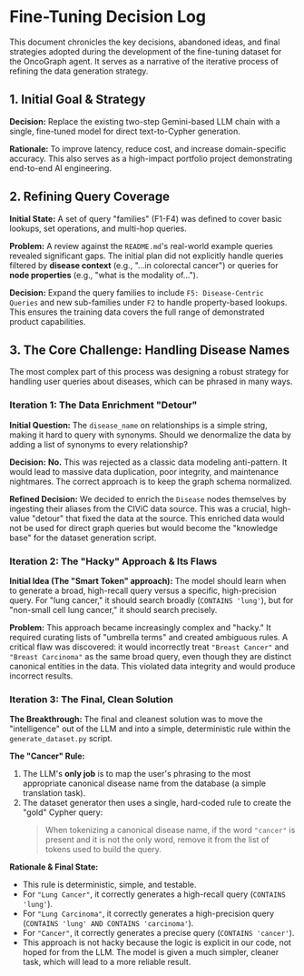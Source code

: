 # Fine-Tuning Decision Log

This document chronicles the key decisions, abandoned ideas, and final strategies adopted during the development of the fine-tuning dataset for the OncoGraph agent. It serves as a narrative of the iterative process of refining the data generation strategy.

## 1. Initial Goal & Strategy

**Decision:** Replace the existing two-step Gemini-based LLM chain with a single, fine-tuned model for direct text-to-Cypher generation.

**Rationale:** To improve latency, reduce cost, and increase domain-specific accuracy. This also serves as a high-impact portfolio project demonstrating end-to-end AI engineering.

## 2. Refining Query Coverage

**Initial State:** A set of query "families" (F1-F4) was defined to cover basic lookups, set operations, and multi-hop queries.

**Problem:** A review against the `README.md`'s real-world example queries revealed significant gaps. The initial plan did not explicitly handle queries filtered by **disease context** (e.g., "...in colorectal cancer") or queries for **node properties** (e.g., "what is the modality of...").

**Decision:** Expand the query families to include `F5: Disease-Centric Queries` and new sub-families under `F2` to handle property-based lookups. This ensures the training data covers the full range of demonstrated product capabilities.

## 3. The Core Challenge: Handling Disease Names

The most complex part of this process was designing a robust strategy for handling user queries about diseases, which can be phrased in many ways.

### Iteration 1: The Data Enrichment "Detour"

**Initial Question:** The `disease_name` on relationships is a simple string, making it hard to query with synonyms. Should we denormalize the data by adding a list of synonyms to every relationship?

**Decision:** **No.** This was rejected as a classic data modeling anti-pattern. It would lead to massive data duplication, poor integrity, and maintenance nightmares. The correct approach is to keep the graph schema normalized.

**Refined Decision:** We decided to enrich the `Disease` nodes themselves by ingesting their aliases from the CIViC data source. This was a crucial, high-value "detour" that fixed the data at the source. This enriched data would not be used for direct graph queries but would become the "knowledge base" for the dataset generation script.

### Iteration 2: The "Hacky" Approach & Its Flaws

**Initial Idea (The "Smart Token" approach):** The model should learn when to generate a broad, high-recall query versus a specific, high-precision query. For "lung cancer," it should search broadly (`CONTAINS 'lung'`), but for "non-small cell lung cancer," it should search precisely.

**Problem:** This approach became increasingly complex and "hacky." It required curating lists of "umbrella terms" and created ambiguous rules. A critical flaw was discovered: it would incorrectly treat `"Breast Cancer"` and `"Breast Carcinoma"` as the same broad query, even though they are distinct canonical entities in the data. This violated data integrity and would produce incorrect results.

### Iteration 3: The Final, Clean Solution

**The Breakthrough:** The final and cleanest solution was to move the "intelligence" out of the LLM and into a simple, deterministic rule within the `generate_dataset.py` script.

**The "Cancer" Rule:**
1.  The LLM's **only job** is to map the user's phrasing to the most appropriate canonical disease name from the database (a simple translation task).
2.  The dataset generator then uses a single, hard-coded rule to create the "gold" Cypher query:
    > When tokenizing a canonical disease name, if the word `"cancer"` is present and it is not the only word, remove it from the list of tokens used to build the query.

**Rationale & Final State:**
- This rule is deterministic, simple, and testable.
- For `"Lung Cancer"`, it correctly generates a high-recall query (`CONTAINS 'lung'`).
- For `"Lung Carcinoma"`, it correctly generates a high-precision query (`CONTAINS 'lung' AND CONTAINS 'carcinoma'`).
- For `"Cancer"`, it correctly generates a precise query (`CONTAINS 'cancer'`).
- This approach is not hacky because the logic is explicit in our code, not hoped for from the LLM. The model is given a much simpler, cleaner task, which will lead to a more reliable result.
